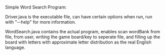 Simple Word Search Program:

Driver.java is the executable file, can have certain options when run, run with "--help" for more information.

WordSearch.java contains the actual program, enables scan wordBank from file, from user, writing the game board/key to seperate file, and filling up the board with letters with approximate letter distribution as the real English language.
